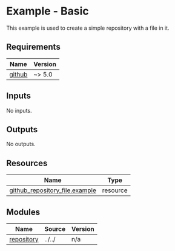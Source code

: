 # Example - Basic

This example is used to create a simple repository with a file in it.

<!-- BEGIN_TF_DOCS -->
## Requirements

| Name | Version |
|------|---------|
| <a name="requirement_github"></a> [github](#requirement\_github) | ~> 5.0 |

## Inputs

No inputs.

## Outputs

No outputs.

## Resources

| Name | Type |
|------|------|
| [github_repository_file.example](https://registry.terraform.io/providers/integrations/github/latest/docs/resources/repository_file) | resource |

## Modules

| Name | Source | Version |
|------|--------|---------|
| <a name="module_repository"></a> [repository](#module\_repository) | ../../ | n/a |
<!-- END_TF_DOCS -->
